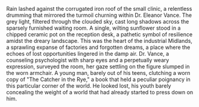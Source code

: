 Rain lashed against the corrugated iron roof of the small clinic, a relentless drumming that mirrored the turmoil churning within Dr. Eleanor Vance.  The grey light, filtered through the clouded sky, cast long shadows across the sparsely furnished waiting room.  A single, wilting sunflower stood in a chipped ceramic pot on the reception desk, a pathetic symbol of resilience amidst the dreary landscape.  This was the heart of the industrial Midlands, a sprawling expanse of factories and forgotten dreams, a place where the echoes of lost opportunities lingered in the damp air. Dr. Vance, a counseling psychologist with sharp eyes and a perpetually weary expression, surveyed the room, her gaze settling on the figure slumped in the worn armchair.  A young man, barely out of his teens, clutching a worn copy of "The Catcher in the Rye," a book that held a peculiar poignancy in this particular corner of the world.  He looked lost, his youth barely concealing the weight of a world that had already started to press down on him.
